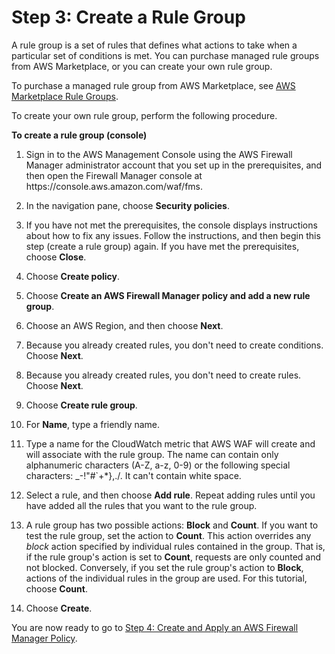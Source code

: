 # Step 3: Create a Rule Group<a name="get-started-fms-create-rule-group"></a>

A rule group is a set of rules that defines what actions to take when a particular set of conditions is met\. You can purchase managed rule groups from AWS Marketplace, or you can create your own rule group\.

To purchase a managed rule group from AWS Marketplace, see [AWS Marketplace Rule Groups](waf-managed-rule-groups.md)\.

To create your own rule group, perform the following procedure\.<a name="get-started-fms-create-rule-group-procedure"></a>

**To create a rule group \(console\)**

1. Sign in to the AWS Management Console using the AWS Firewall Manager administrator account that you set up in the prerequisites, and then open the Firewall Manager console at https://console\.aws\.amazon\.com/waf/fms\. 

1. In the navigation pane, choose **Security policies**\. 

1. If you have not met the prerequisites, the console displays instructions about how to fix any issues\. Follow the instructions, and then begin this step \(create a rule group\) again\. If you have met the prerequisites, choose **Close**\. 

1. Choose **Create policy**\.

1. Choose **Create an AWS Firewall Manager policy and add a new rule group**\.

1. Choose an AWS Region, and then choose **Next**\.

1. Because you already created rules, you don't need to create conditions\. Choose **Next**\.

1. Because you already created rules, you don't need to create rules\. Choose **Next**\.

1. Choose **Create rule group**\.

1. For **Name**, type a friendly name\. 

1. Type a name for the CloudWatch metric that AWS WAF will create and will associate with the rule group\. The name can contain only alphanumeric characters \(A\-Z, a\-z, 0\-9\) or the following special characters: \_\-\!"\#`\+\*\},\./\. It can't contain white space\.

1. Select a rule, and then choose **Add rule**\. Repeat adding rules until you have added all the rules that you want to the rule group\.

1. A rule group has two possible actions: **Block** and **Count**\. If you want to test the rule group, set the action to **Count**\. This action overrides any *block* action specified by individual rules contained in the group\. That is, if the rule group's action is set to **Count**, requests are only counted and not blocked\. Conversely, if you set the rule group's action to **Block**, actions of the individual rules in the group are used\. For this tutorial, choose **Count**\.

1. Choose **Create**\.

You are now ready to go to [Step 4: Create and Apply an AWS Firewall Manager Policy](get-started-fms-create-security-policy.md)\.